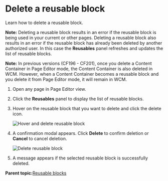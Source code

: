 # Delete a reusable block

Learn how to delete a reusable block.

**Note:** Deleting a reusable block results in an error if the reusable block is being used in your current or other pages. Deleting a reusable block also results in an error if the reusable block has already been deleted by another authorized user. In this case the **Reusables** panel refreshes and updates the list of reusable blocks.

**Note:** In previous versions \(CF196 - CF201\), once you delete a Content Container in Page Editor mode, the Content Container is also deleted in WCM. However, when a Content Container becomes a reusable block and you delete it from Page Editor mode, it will remain in WCM.

1.  Open any page in Page Editor view.
2.  Click the **Reusables** panel to display the list of reusable blocks.
3.  Hover on the reusable block that you want to delete and click the delete icon.

    ![Hover and delete reusable block](../images/hover_and_delete_reusable.png "Hover cursor on selected reusable block")

4.  A confirmation modal appears. Click **Delete** to confirm deletion or **Cancel** to cancel deletion.

    ![Delete reusable block](../images/delete_cancel_reusable_block.png "Delete reusable block")

5.  A message appears if the selected reusable block is successfully deleted.

**Parent topic:**[Reusable blocks](../design_studio/reusable_blocks.md)

